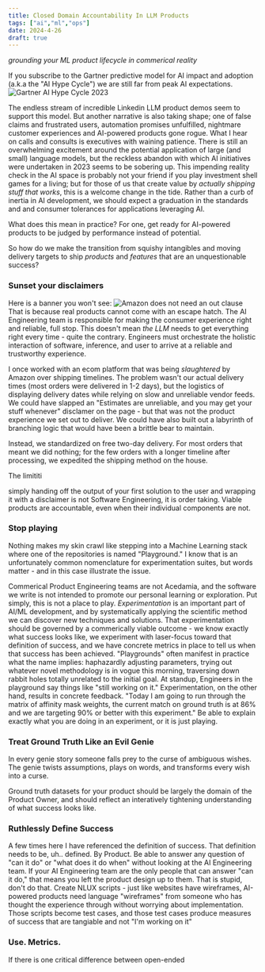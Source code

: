 ```yaml
---
title: Closed Domain Accountability In LLM Products
tags: ["ai","ml","ops"]
date: 2024-4-26
draft: true
---
```

_grounding your ML product lifecycle in commerical reality_

If you subscribe to the Gartner predictive model for AI impact and adoption (a.k.a the "AI Hype Cycle") we are still far from peak AI expectations.
![Gartner AI Hype Cycle 2023](https://emt.gartnerweb.com/ngw/globalassets/en/newsroom/images/graphs/swe-hc-image.png)

The endless stream of incredible Linkedin LLM product demos seem to support this model. But another narrative is also taking shape; one of false claims and frustrated users, automation promises unfulfilled, nightmare customer experiences and AI-powered products gone rogue. What I hear on calls and consults is executives with waining patience. There is still an overwhelming excitement around the potential application of large (and small) language models, but the reckless abandon with which AI initiatives were undertaken in 2023 seems to be sobering up. This impending reality check in the AI space is probably not your friend if you play investment shell games for a living; but for those of us that create value by _actually shipping stuff that works_, this is a welcome change in the tide. Rather than a curb of inertia in AI development, we should expect a graduation in the standards and and consumer tolerances for applications leveraging AI.

What does this mean in practice? For one, get ready for AI-powered products to be judged by performance instead of potential.  

So how do we make the transition from squishy intangibles and moving delivery targets to ship _products_ and _features_ that are an unquestionable success?

### Sunset your disclaimers
Here is a banner you won't see:
![Amazon does not need an out clause](images/unreliable_software.png)
That is because real products cannot come with an escape hatch. The AI Engineering team is responsible for making the consumer experience right and reliable, full stop. This doesn't mean _the LLM_ needs to get everything right every time - quite the contrary. Engineers must orchestrate the holistic interaction of software, inference, and user to arrive at a reliable and trustworthy experience. 

I once worked with an ecom platform that was being _slaughtered_ by Amazon over shipping timelines. The problem wasn't our actual delivery times (most orders were delivered in 1-2 days), but the logistics of displaying delivery dates while relying on slow and unreliable vendor feeds. We could have slapped an "Estimates are unreliable, and you may get your stuff whenever" disclamer on the page - but that was not the product experience we set out to deliver. We could have also built out a labyrinth of branching logic that would have been a brittle bear to maintain. 

Instead, we standardized on free two-day delivery. For most orders that meant we did nothing; for the few orders with a longer timeline after processing, we expedited the shipping method on the house. 

The limititi

simply handing off the output of your first solution to the user and wrapping it with a disclaimer is not Software Engineering, it is order taking. Viable products are accountable, even when their individual components are not. 

### Stop playing
Nothing makes my skin crawl like stepping into a Machine Learning stack where one of the repositories is named "Playground." I know that is an unfortunately common nomenclature for experimentation suites, but words matter - and in this case illustrate the issue. 

Commerical Product Engineering teams are not Acedamia, and the software we write is not intended to promote our personal learning or exploration. Put simply, this is not a place to play. _Experimentation_ is an important part of AI/ML development, and by systematically applying the scientific method we can discover new techniques and solutions. That experimentation should be governed by a commerically viable outcome - we know exactly what success looks like, we experiment with laser-focus toward that definition of success, and we have concrete metrics in place to tell us when that success has been achieved. "Playgrounds" often manifest in practice what the name implies: haphazardly adjusting parameters, trying out whatever novel methodology is in vogue this morning, traversing down rabbit holes totally unrelated to the initial goal. At standup, Engineers in the playground say things like "still working on it." 
Experimentation, on the other hand, results in concrete feedback. "Today I am going to run through the matrix of affinity mask weights, the current match on ground truth is at 86% and we are targeting 90% or better with this experiment." 
Be able to explain exactly what you are doing in an experiment, or it is just playing. 

### Treat Ground Truth Like an Evil Genie
In every genie story someone falls prey to the curse of ambiguous wishes. The genie twists assumptions, plays on words, and transforms every wish into a curse. 

Ground truth datasets for your product should be largely the domain of the Product Owner, and should reflect an interatively tightening understanding of what success looks like. 

### Ruthlessly Define Success
A few times here I have referenced the definition of success. That definition needs to be, uh.. defined. By Product. Be able to answer any question of "can it do" or "what does it do when" without looking at the AI Engineering team. If your AI Engineering team are the only people that can answer "can it do," that means you left the product design up to them. That is stupid, don't do that. 
Create NLUX scripts - just like websites have wireframes, AI-powered products need language "wireframes" from someone who has thought the experience through without worrying about implementation. Those scripts become test cases, and those test cases produce measures of success that are tangiable and not "I'm working on it"

### Use. Metrics. 
If there is one critical difference between open-ended 
<!--stackedit_data:
eyJoaXN0b3J5IjpbMjY0MDg5ODUxLDEzMDk4OTAwODgsLTE2Nj
A0NjU2Myw5MzcyNDkzMDIsMTMxNTA5NzQ1NSw5MzE4MDM5NDUs
LTk2NjM1MjcxOCwxMDUyMzgzMjgyLDYxNjQ3OTQ3Nyw2NjY1Mz
I1MTQsODM3MDc3MjMwLDEzNzc4NDk1MzQsMTc5MzM0MjE3NCw4
MTM0ODU4MjIsLTYxODIzNzc2NywxNzk2NzM3Njk2LC0xOTA5OT
QwNzQ2LDE1ODI5NjY0NDMsNDUyNDM1NDI2LC0xNTIzODk5MTU3
XX0=
-->